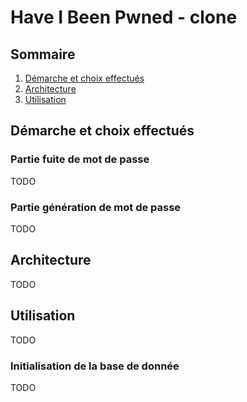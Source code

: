 # Have I Been Pwned - clone

## Sommaire
1. [Démarche et choix effectués](#démarche-et-choix-effectués)
2. [Architecture](#architecture)
3. [Utilisation](#utilisation)

## Démarche et choix effectués

### Partie fuite de mot de passe

TODO

### Partie génération de mot de passe

TODO

## Architecture

TODO

## Utilisation

TODO

### Initialisation de la base de donnée

TODO